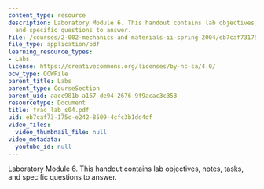 ```yaml
---
content_type: resource
description: Laboratory Module 6. This handout contains lab objectives, notes, tasks,
  and specific questions to answer.
file: /courses/2-002-mechanics-and-materials-ii-spring-2004/eb7caf73175ce24285094cfc3b1dd4df_frac_lab_s04.pdf
file_type: application/pdf
learning_resource_types:
- Labs
license: https://creativecommons.org/licenses/by-nc-sa/4.0/
ocw_type: OCWFile
parent_title: Labs
parent_type: CourseSection
parent_uid: aacc981b-a167-de94-2676-9f9acac3c353
resourcetype: Document
title: frac_lab_s04.pdf
uid: eb7caf73-175c-e242-8509-4cfc3b1dd4df
video_files:
  video_thumbnail_file: null
video_metadata:
  youtube_id: null
---
```

Laboratory Module 6. This handout contains lab objectives, notes, tasks, and specific questions to answer.
